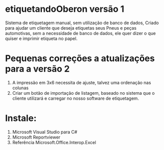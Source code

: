 # etiquetandoOberon versão 1

Sistema de etiquetagem manual, sem utilização de banco de dados,
Criado para ajudar um cliente que deseja etiquetas seus Pneus e peças automotivas,
sem a necessidade de banco de dados, ele quer dizer o que quiser e imprimir etiqueta no papel.

# Pequenas correções a atualizações para a versão 2
1. A impressão em 3x6 necessita de ajuste, talvez uma ordenação nas colunas
2. Criar um botão de importação de listagem, baseado no sistema que o cliente utilizará e carregar no nosso software de etiquetagem.

# Instale:
1. Microsoft Visual Studio para C#
2. Microsoft Reportviewer
3. Referência Microsoft.Office.Interop.Excel
